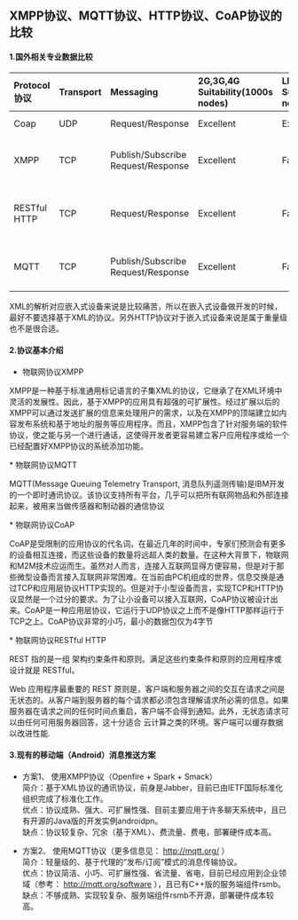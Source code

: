 ## XMPP协议、MQTT协议、HTTP协议、CoAP协议的比较
#### 1.国外相关专业数据比较
Protocol协议  |  Transport | Messaging | 2G,3G,4G Suitability(1000s nodes)|LLN Suitability(1000s nodes)|Compute Resources |Success Storied
:----|:---- |:---- |:---- |:---- |:---- |:----
Coap | UDP | Request/Response | Excellent | Excellent | 10Ks RAM/Flash | Utility Field Area Networks
XMPP | TCP | Publish/Subscribe Request/Response | Excellent |Fair | 10Ks RAM/Flash |Remote management of consumer white goods
RESTful HTTP| TCP | Request/Response | Excellent | Fair | 10Ks RAM/Flash | Smart Energy Profile 2 (premise energy management/home services)
MQTT| TCP | Publish/Subscribe Request/Response | Excellent |Fair | 10Ks RAM/Flash | Extending enterprise messaging into IoT application

XML的解析对应嵌入式设备来说是比较痛苦，所以在嵌入式设备做开发的时候，最好不要选择基于XML的协议。另外HTTP协议对于嵌入式设备来说是属于重量级也不是很合适。

#### 2.协议基本介绍
* 物联网协议XMPP
<p>XMPP是一种基于标准通用标记语言的子集XML的协议，它继承了在XML环境中灵活的发展性。因此，基于XMPP的应用具有超强的可扩展性。经过扩展以后的XMPP可以通过发送扩展的信息来处理用户的需求，以及在XMPP的顶端建立如内容发布系统和基于地址的服务等应用程序。而且，XMPP包含了针对服务端的软件协议，使之能与另一个进行通话，这使得开发者更容易建立客户应用程序或给一个已经配置好XMPP协议的系统添加功能。</p>
* 物联网协议MQTT
<p>MQTT(Message Queuing Telemetry Transport, 消息队列遥测传输)是IBM开发的一个即时通讯协议。该协议支持所有平台，几乎可以把所有联网物品和外部连接起来，被用来当做传感器和制动器的通信协议</p>
* 物联网协议CoAP
<p>CoAP是受限制的应用协议的代名词。在最近几年的时间中，专家们预测会有更多的设备相互连接，而这些设备的数量将远超人类的数量。在这种大背景下，物联网和M2M技术应运而生。虽然对人而言，连接入互联网显得方便容易，但是对于那些微型设备而言接入互联网非常困难。在当前由PC机组成的世界，信息交换是通过TCP和应用层协议HTTP实现的。但是对于小型设备而言，实现TCP和HTTP协议显然是一个过分的要求。为了让小设备可以接入互联网，CoAP协议被设计出来。CoAP是一种应用层协议，它运行于UDP协议之上而不是像HTTP那样运行于TCP之上。CoAP协议非常的小巧，最小的数据包仅为4字节</p>
* 物联网协议RESTful HTTP
<p>REST 指的是一组 架构约束条件和原则。满足这些约束条件和原则的应用程序或设计就是 RESTful。</p>
<p>Web 应用程序最重要的 REST 原则是，客户端和服务器之间的交互在请求之间是无状态的。从客户端到服务器的每个请求都必须包含理解请求所必需的信息。如果服务器在请求之间的任何时间点重启，客户端不会得到通知。此外，无状态请求可以由任何可用服务器回答，这十分适合 云计算之类的环境。客户端可以缓存数据以改进性能.</p>

#### 3.现有的移动端（Android）消息推送方案
* 方案1、 使用XMPP协议（Openfire + Spark + Smack）  
简介：基于XML协议的通讯协议，前身是Jabber，目前已由IETF国际标准化组织完成了标准化工作。  
优点：协议成熟、强大、可扩展性强、目前主要应用于许多聊天系统中，且已有开源的Java版的开发实例androidpn。  
缺点：协议较复杂、冗余（基于XML）、费流量、费电，部署硬件成本高。  

* 方案2、 使用MQTT协议（更多信息见：  http://mqtt.org/ ）  
简介：轻量级的、基于代理的“发布/订阅”模式的消息传输协议。  
优点：协议简洁、小巧、可扩展性强、省流量、省电，目前已经应用到企业领域（参考：  http://mqtt.org/software ），且已有C++版的服务端组件rsmb。  
缺点：不够成熟、实现较复杂、服务端组件rsmb不开源，部署硬件成本较高。  
